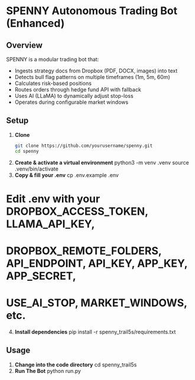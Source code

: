 # SPENNY Autonomous Trading Bot (Enhanced)

## Overview
SPENNY is a modular trading bot that:
- Ingests strategy docs from Dropbox (PDF, DOCX, images) into text  
- Detects bull flag patterns on multiple timeframes (1m, 5m, 60m)  
- Calculates risk-based positions  
- Routes orders through hedge fund API with fallback  
- Uses AI (LLaMA) to dynamically adjust stop-loss  
- Operates during configurable market windows  

## Setup

1. **Clone**  
   ```bash
   git clone https://github.com/yourusername/spenny.git
   cd spenny
2. **Create & activate a virtual environment**
   python3 -m venv .venv
   source .venv/bin/activate
3. **Copy & fill your .env**
   cp .env.example .env
# Edit .env with your DROPBOX_ACCESS_TOKEN, LLAMA_API_KEY,
# DROPBOX_REMOTE_FOLDERS, API_ENDPOINT, API_KEY, APP_KEY, APP_SECRET,
# USE_AI_STOP, MARKET_WINDOWS, etc.

4. **Install dependencies**
   pip install -r spenny_trail5s/requirements.txt

## Usage

1. **Change into the code directory**
   cd spenny_trail5s
2. **Run The Bot**
   python run.py
